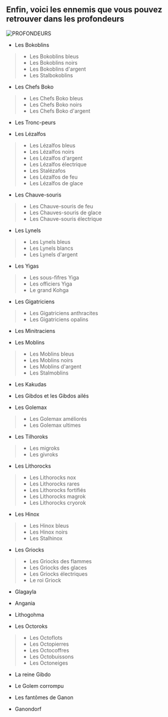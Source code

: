 ## Enfin, voici les ennemis que vous pouvez retrouver dans les profondeurs

![PROFONDEURS](https://github.com/emmamichel19/RecueilEnnemisTOTK/assets/144808143/0c9ebf6b-279d-434d-812b-fc606e2d30e5)

* Les Bokoblins
>* Les Bokoblins bleus
>* Les Bokoblins noirs
>* Les Bokoblins d'argent
>* Les Stalbokoblins


* Les Chefs Boko
>* Les Chefs Boko bleus
>* Les Chefs Boko noirs
>* Les Chefs Boko d'argent


* Les Tronc-peurs


* Les Lézalfos
>* Les Lézalfos bleus
>* Les Lézalfos noirs
>* Les Lézalfos d'argent
>* Les Lézalfos électrique
>* Les Stalézafos
>* Les Lézalfos de feu
>* Les Lézalfos de glace


* Les Chauve-souris
>* Les Chauve-souris de feu
>* Les Chauves-souris de glace
>* Les Chauve-souris électrique


* Les Lynels
>* Les Lynels bleus
>* Les Lynels blancs
>* Les Lynels d'argent


* Les Yigas
>* Les sous-fifres Yiga
>* Les officiers Yiga
>* Le grand Kohga


* Les Gigatriciens
>* Les Gigatriciens anthracites
>* Les Gigatriciens opalins


* Les Minitraciens


* Les Moblins
>* Les Moblins bleus
>* Les Moblins noirs
>* Les Moblins d'argent
>* Les Stalmoblins


* Les Kakudas


* Les Gibdos et les Gibdos ailés


* Les Golemax
>* Les Golemax améliorés
>* Les Golemax ultimes


* Les Tilhoroks
>* Les migroks
>* Les givroks


* Les Lithorocks
>* Les Lithorocks nox
>* Les Lithorocks rares
>* Les Lithorocks fortifiés
>* Les Lithorocks magrok
>* Les Lithorocks cryorok


* Les Hinox
>* Les Hinox bleus
>* Les Hinox noirs
>* Les Stalhinox


* Les Griocks
>* Les Griocks des flammes
>* Les Griocks des glaces
>* Les Griocks électriques
>* Le roi Griock


* Glagayla


* Angania


* Lithogohma


* Les Octoroks
>* Les Octoflots
>* Les Octopierres
>* Les Octocoffres
>* Les Octobuissons
>* Les Octoneiges


* La reine Gibdo


* Le Golem corrompu


* Les fantômes de Ganon

* Ganondorf

